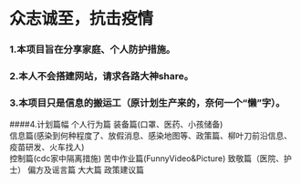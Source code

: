 # 众志诚至，抗击疫情


### 1.本项目旨在分享家庭、个人防护措施。
### 2.本人不会搭建网站，请求各路大神share。
### 3.本项目只是信息的搬运工（原计划生产来的，奈何一个“懒”字）。

####4.计划篇幅
	个人行为篇
	装备篇(口罩、医药、小孩储备)    
	信息篇(感染到何种程度了、放假消息、感染地图等、政策篇、柳叶刀前沿信息、疫苗研发、火车找人)			
	控制篇(cdc家中隔离措施) 
	苦中作业篇(FunnyVideo&Picture)
	致敬篇（医院、护士）
	偏方及谣言篇
	大大篇
	政策建议篇
